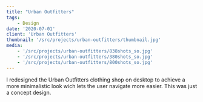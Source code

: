 ```yaml
---
title: "Urban Outfitters"
tags: 
    - Design
date: '2020-07-01'
client: 'Urban Outfitters'
thumbnail: '/src/projects/urban-outfitters/thumbnail.jpg'
media:
    - '/src/projects/urban-outfitters/838shots_so.jpg'
    - '/src/projects/urban-outfitters/380shots_so.jpg'
    - '/src/projects/urban-outfitters/800shots_so.jpg'
---
```


I redesigned the Urban Outfitters clothing shop on desktop to achieve a more minimalistic look wich lets the user navigate more easier. This was just a concept design.
